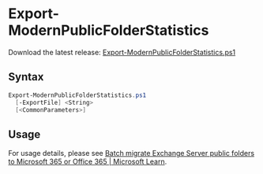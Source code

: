 # Export-ModernPublicFolderStatistics

Download the latest release: [Export-ModernPublicFolderStatistics.ps1](https://github.com/microsoft/CSS-Exchange/releases/latest/download/Export-ModernPublicFolderStatistics.ps1)

## Syntax

```powershell
Export-ModernPublicFolderStatistics.ps1
  [-ExportFile] <String>
  [<CommonParameters>]
```

## Usage

For usage details, please see [Batch migrate Exchange Server public folders to Microsoft 365 or Office 365 | Microsoft Learn](https://learn.microsoft.com/en-us/exchange/collaboration/public-folders/migrate-to-exchange-online?view=exchserver-2019).
